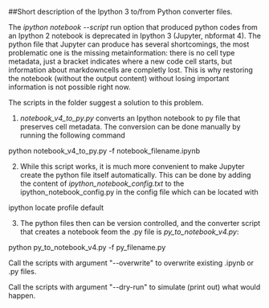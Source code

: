 ##Short description of the Ipython 3 to/from Python converter files.

The *ipython notebook --script* run option that produced python codes
from an Ipython 2 notebook is deprecated in Ipython 3 (Jupyter, nbformat 4).
The python file that Jupyter can produce has several shortcomings, the most
problematic one is the missing metainformation: there is no cell type
metadata, just a bracket indicates where a new code cell starts, but information
about markdowncells are completly lost. This is why restoring the
notebook (without the output content) without losing important
information is not possible right now.


The scripts in the folder suggest a solution to this problem.

1. *notebook_v4_to_py.py* converts an Ipython notebook to py file that preserves
cell metadata. The conversion can be done manually by running the following
command

python notebook_v4_to_py.py -f notebook_filename.ipynb

2. While this script works, it is much more convenient to make Jupyter create
the python file itself automatically. This can be done by adding the content
of *ipython_notebook_config.txt* to the ipython_notebook_config.py in the config
file which can be located with

ipython locate profile default

3. The python files then can be version controlled, and the converter script that
creates a notebook feom the .py file is *py_to_notebook_v4.py*:

python py_to_notebook_v4.py -f py_filename.py

Call the scripts with argument "--overwrite" to overwrite existing .ipynb or
.py files.

Call the scripts with argument "--dry-run" to simulate (print out) what would
happen.